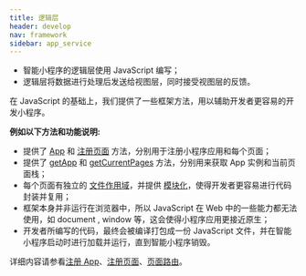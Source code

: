 ```yaml
---
title: 逻辑层
header: develop
nav: framework
sidebar: app_service
---
```


- 智能小程序的逻辑层使用 JavaScript 编写；
- 逻辑层将数据进行处理后发送给视图层，同时接受视图层的反馈。

在 JavaScript 的基础上，我们提供了一些框架方法，用以辅助开发者更容易的开发小程序。

**例如以下方法和功能说明:**

- 提供了 [App](/develop/framework/app_service_register/) 和 [注册页面](/develop/framework/app_service_page/) 方法，分别用于注册小程序应用和每个页面；
- 提供了 [getApp](/develop/framework/app_service_registergetapp/) 和 [getCurrentPages](/develop/framework/app_service_routegetCurrentPages/) 方法，分别用来获取 App 实例和当前页面栈；
- 每个页面有独立的 [文件作用域](/develop/framework/app_service_routefile/)，并提供 [模块化](/develop/framework/app_service_routemodule/)，使得开发者更容易进行代码封装并复用；
- 框架本身并非运行在浏览器中，所以 JavaScript 在 Web 中的一些能力都无法使用，如 document , window 等，这会使得小程序应用更接近原生；
- 开发者所编写的代码，最终会被编译打包成一份 JavaScript 文件，并在智能小程序启动时进行加载并运行，直到智能小程序销毁。

详细内容请参看<a href="/develop/framework/app_service_register/">注册 App</a>、<a href="/develop/framework/app_service_page/">注册页面</a>、<a href="/develop/framework/app_service_route/">页面路由</a>。



